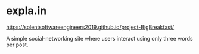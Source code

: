 # expla.in

https://solentsoftwareengineers2019.github.io/project-BigBreakfast/

A simple social-networking site where users interact using only three words per post.
